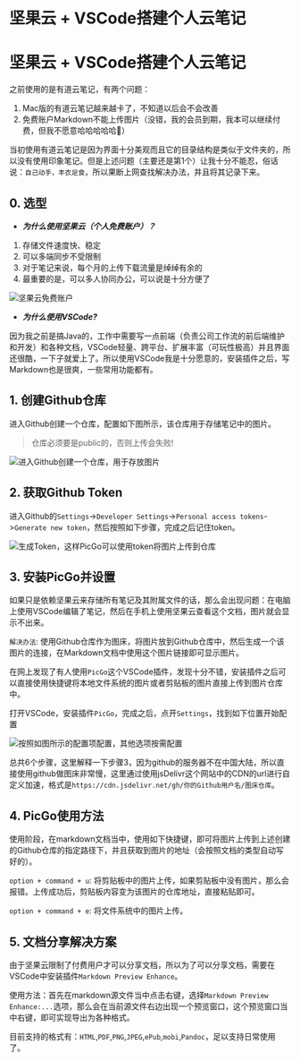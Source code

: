 # 坚果云 + VSCode搭建个人云笔记


# 坚果云 + VSCode搭建个人云笔记

之前使用的是有道云笔记，有两个问题：

1. Mac版的有道云笔记越来越卡了，不知道以后会不会改善
2. 免费账户Markdown不能上传图片（没错，我的会员到期，我本可以继续付费，但我不愿意哈哈哈哈哈🤣）

当初使用有道云笔记是因为界面十分美观而且它的目录结构是类似于文件夹的，所以没有使用印象笔记。但是上述问题（主要还是第1个）让我十分不能忍，俗话说：`自己动手，丰衣足食`，所以果断上网查找解决办法，并且将其记录下来。

## 0. 选型

- ***为什么使用坚果云（个人免费账户）？***

1. 存储文件速度快、稳定
2. 可以多端同步不受限制
3. 对于笔记来说，每个月的上传下载流量是绰绰有余的
4. 最重要的是，可以多人协同办公，可以说是十分方便了

![坚果云免费账户](https://cdn.jsdelivr.net/gh/SuperGch/picgo/note-imgs/坚果云免费账户.png "坚果云免费账户")

- ***为什么使用VSCode?***

因为我之前是搞Java的，工作中需要写一点前端（负责公司工作流的前后端维护和开发）和各种文档，VSCode轻量、跨平台、扩展丰富（可玩性极高）并且界面还很酷，一下子就爱上了。所以使用VSCode我是十分愿意的，安装插件之后，写Markdown也是很爽，一些常用功能都有。

## 1. 创建Github仓库

进入Github创建一个仓库，配置如下图所示，该仓库用于存储笔记中的图片。

> 仓库必须要是public的，否则上传会失败!

![进入Github创建一个仓库，用于存放图片](https://cdn.jsdelivr.net/gh/SuperGch/picgo/note-imgs/20200630173918.png "Github创建仓库")

## 2. 获取Github Token

进入Github的`Settings`->`Developer Settings`->`Personal access tokens`->`Generate new token`，然后按照如下步骤，完成之后记住token。

![生成Token，这样PicGo可以使用token将图片上传到仓库](https://cdn.jsdelivr.net/gh/SuperGch/picgo/note-imgs/20200630171630.png "Github生成Token")

## 3. 安装PicGo并设置

如果只是依赖坚果云来存储所有笔记及其附属文件的话，那么会出现问题：在电脑上使用VSCode编辑了笔记，然后在手机上使用坚果云查看这个文档，图片就会显示不出来。

`解决办法`: 使用Github仓库作为图床，将图片放到Github仓库中，然后生成一个该图片的连接，在Markdown文档中使用这个图片链接即可显示图片。

在网上发现了有人使用`PicGo`这个VSCode插件，发现十分不错，安装插件之后可以直接使用快捷键将本地文件系统的图片或者剪贴板的图片直接上传到图片仓库中。

打开VSCode，安装插件`PicGo`，完成之后，点开`Settings`，找到如下位置开始配置

![按照如图所示的配置项配置，其他选项按需配置](https://cdn.jsdelivr.net/gh/SuperGch/picgo/note-imgs/PicGo配置.png "配置PicGo")

总共6个步骤，这里解释一下步骤3，因为github的服务器不在中国大陆，所以直接使用github做图床非常慢，这里通过使用jsDelivr这个网站中的CDN的url进行自定义加速，格式是`https://cdn.jsdelivr.net/gh/你的Github用户名/图床仓库`。

## 4. PicGo使用方法

使用阶段，在markdown文档当中，使用如下快捷键，即可将图片上传到上述创建的Github仓库的指定路径下，并且获取到图片的地址（会按照文档的类型自动写好的）。

`option + command + u`: 将剪贴板中的图片上传，如果剪贴板中没有图片，那么会报错。上传成功后，剪贴板内容变为该图片的仓库地址，直接粘贴即可。

`option + command + e`: 将文件系统中的图片上传。

## 5. 文档分享解决方案

由于坚果云限制了付费用户才可以分享文档，所以为了可以分享文档，需要在VSCode中安装插件`Markdown Preview Enhance`。

使用方法：首先在markdown源文件当中点击右键，选择`Markdown Preview Enhance:...`选项，那么会在当前源文件右边出现一个预览窗口，这个预览窗口当中右键，即可实现导出为各种格式。

目前支持的格式有：`HTML`,`PDF`,`PNG`,`JPEG`,`ePub`,`mobi`,`Pandoc`，足以支持日常使用了。


